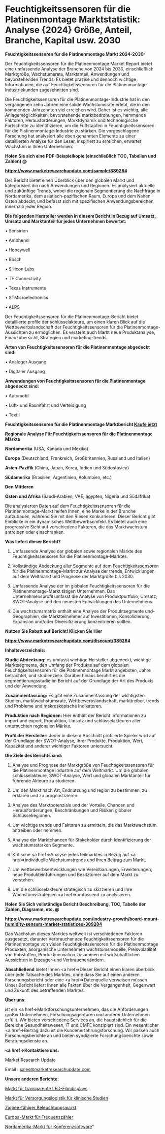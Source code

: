# Feuchtigkeitssensoren für die Platinenmontage Marktstatistik: Analyse {2024} Größe, Anteil, Branche, Kapital usw. 2030

<strong>Feuchtigkeitssensoren für die Platinenmontage Markt 2024-2030:</strong>

Der Feuchtigkeitssensoren für die Platinenmontage Market Report bietet eine umfassende Analyse der Branche von 2024 bis 2030, einschließlich Marktgröße, Wachstumsrate, Marktanteil, Anwendungen und bevorstehenden Trends. Es bietet präzise und dennoch wichtige Informationen, die auf Feuchtigkeitssensoren für die Platinenmontage Industriekunden zugeschnitten sind.

Die Feuchtigkeitssensoren für die Platinenmontage-Industrie hat in den vergangenen zehn Jahren eine solide Wachstumsrate erlebt, die in den kommenden Jahrzehnten viel erreichen wird. Daher ist es wichtig, alle Anlagemöglichkeiten, bevorstehende marktbedrohungen, hemmende Faktoren, Herausforderungen, Marktdynamik und technologische Fortschritte zu identifizieren, um die Fußstapfen in Feuchtigkeitssensoren für die Platinenmontage-Industrie zu stärken. Die vorgeschlagene Forschung hat analysiert alle oben genannten Elemente zu einer detaillierten Analyse für den Leser, inspiriert zu erreichen, erwartet Wachstum in Ihren Unternehmen.



<strong>Holen Sie sich eine PDF-Beispielkopie (einschließlich TOC, Tabellen und Zahlen) @
</strong>

<strong><a href=https://www.marketresearchupdate.com/sample/389284>

<strong>https://www.marketresearchupdate.com/sample/389284</u></font></a></strong></strong>

Der Bericht bietet einen Überblick über den globalen Markt und kategorisiert ihn nach Anwendungen und Regionen. Es analysiert aktuelle und zukünftige Trends, wobei die regionale Segmentierung die Nachfrage in Nordamerika, dem asiatisch-pazifischen Raum, Europa und dem Nahen Osten abdeckt, und befasst sich mit spezifischen Anwendungsbereichen innerhalb jeder Region.



<strong>Die folgenden Hersteller werden in diesem Bericht in Bezug auf Umsatz, Umsatz und Marktanteil für jedes Unternehmen bewertet:</strong>

• Sensirion

• Amphenol

• Honeywell

• Bosch

• Sillicon Labs

• TE Connectivity

• Texas Instruments

• STMicroelectronics

• ALPS

Der Feuchtigkeitssensoren für die Platinenmontage-Bericht bietet detaillierte profile der schlüsselakteure, um einen klaren Blick auf die Wettbewerbslandschaft der Feuchtigkeitssensoren für die Platinenmontage-Aussichten zu ermöglichen. Es versteht auch Markt neue Produktanalyse, Finanzübersicht, Strategien und marketing-trends.



<strong>Arten von Feuchtigkeitssensoren für die Platinenmontage abgedeckt sind:</strong>

• Analoger Ausgang

• Digitaler Ausgang



<strong>Anwendungen von Feuchtigkeitssensoren für die Platinenmontage abgedeckt sind:</strong>

• Automobil

• Luft- und Raumfahrt und Verteidigung

• Textil



<strong>Feuchtigkeitssensoren für die Platinenmontage Marktbericht <a href=https://www.marketresearchupdate.com/buynow/389284>Kaufe jetzt</a></strong>



<strong>Regionale Analyse Für Feuchtigkeitssensoren für die Platinenmontage Märkte</strong>



<strong>Nordamerika</strong> (USA, Kanada und Mexiko)



<strong>Europa</strong> (Deutschland, Frankreich, Großbritannien, Russland und Italien)



<strong>Asien-Pazifik</strong> (China, Japan, Korea, Indien und Südostasien)



<strong>Südamerika</strong> (Brasilien, Argentinien, Kolumbien, etc.)



<strong>Den Mittleren</strong> 

<strong>Osten und Afrika</strong> (Saudi-Arabien, VAE, ägypten, Nigeria und Südafrika)

Die analysierten Daten auf dem Feuchtigkeitssensoren für die Platinenmontage-Markt helfen Ihnen, eine Marke in der Branche aufzubauen, während Sie mit den Riesen konkurrieren. Dieser Bericht gibt Einblicke in ein dynamisches Wettbewerbsumfeld. Es bietet auch eine progressive Sicht auf verschiedene Faktoren, die das Marktwachstum antreiben oder einschränken.



<strong>Was liefert dieser Bericht?</strong>

1. Umfassende Analyse der globalen sowie regionalen Märkte des Feuchtigkeitssensoren für die Platinenmontage-Marktes.

2. Vollständige Abdeckung aller Segmente auf dem Feuchtigkeitssensoren für die Platinenmontage-Markt zur Analyse der trends, Entwicklungen auf dem Weltmarkt und Prognose der Marktgröße bis 2030.

3. Umfassende Analyse der im globalen Feuchtigkeitssensoren für die Platinenmontage-Markt tätigen Unternehmen. Das Unternehmensprofil umfasst die Analyse von Produktportfolio, Umsatz, SWOT-Analyse und den neuesten Entwicklungen des Unternehmens.

4. Die wachstumsmatrix enthält eine Analyse der Produktsegmente und-Geographien, die Marktteilnehmer auf Investitionen, Konsolidierung, Expansion und/oder Diversifizierung konzentrieren sollten.



<strong>Nutzen Sie Rabatt auf Bericht! Klicken Sie Hier
</strong>

<strong><a href=https://www.marketresearchupdate.com/discount/389284>https://www.marketresearchupdate.com/discount/389284</b></u></font></strong></a>



<strong>Inhaltsverzeichnis:</strong>



<strong>Studie Abdeckung:</strong> es umfasst wichtige Hersteller abgedeckt, wichtige Marktsegmente, den Umfang der Produkte auf dem globalen Feuchtigkeitssensoren für die Platinenmontage Markt angeboten, Jahre betrachtet, und studienziele. Darüber hinaus berührt es die segmentierungsstudie im Bericht auf der Grundlage der Art des Produkts und der Anwendung.



<strong>Zusammenfassung:</strong> Es gibt eine Zusammenfassung der wichtigsten Studien, marktwachstumsrate, Wettbewerbslandschaft, markttreiber, trends und Probleme und makroskopische Indikatoren.



<strong>Produktion nach Regionen:</strong> Hier enthält der Bericht Informationen zu import und export, Produktion, Umsatz und schlüsselakteuren aller untersuchten regionalen Märkte.



<strong>Profil der Hersteller:</strong> Jeder in diesem Abschnitt profilierte Spieler wird auf der Grundlage der SWOT-Analyse, Ihrer Produkte, Produktion, Wert, Kapazität und anderer wichtiger Faktoren untersucht.



<strong>Die Ziele des Berichts sind:</strong>

1) Analyse und Prognose der Marktgröße von Feuchtigkeitssensoren für die Platinenmontage Industrie auf dem Weltmarkt.
Um die globalen schlüsselakteure, SWOT-Analyse, Wert und globalen Marktanteil für führende Akteure zu studieren.

2) Um den Markt nach Art, Endnutzung und region zu bestimmen, zu erklären und zu prognostizieren.

3) Analyse des Marktpotenzials und der Vorteile, Chancen und Herausforderungen, Beschränkungen und Risiken globaler Schlüsselregionen.

4) Um wichtige trends und Faktoren zu ermitteln, die das Marktwachstum antreiben oder hemmen.

5) Analyse der Marktchancen für Stakeholder durch Identifizierung der wachstumsstarken Segmente.

6) Kritische <a href=>Analyse</a> jedes teilmarktes in Bezug auf <a href=>individuelle</a> Wachstumstrends und Ihren Beitrag zum Markt.

7) Um wettbewerbsentwicklungen wie Vereinbarungen, Erweiterungen, neue Produkteinführungen und Besitztümer auf dem Markt zu verstehen.

8) Um die schlüsselakteure strategisch zu skizzieren und Ihre Wachstumsstrategien <a href=>umfassend</a> zu analysieren.



<strong>Holen Sie Sich vollständige Bericht Beschreibung, TOC, Tabelle der Zahlen, Diagramm, etc. @ </strong>

<strong><a href=https://www.marketresearchupdate.com/industry-growth/board-mount-humidity-sensors-market-statistices-389284>https://www.marketresearchupdate.com/industry-growth/board-mount-humidity-sensors-market-statistices-389284</a></font></strong>

Das Wachstum dieses Marktes weltweit ist verschiedenen Faktoren ausgesetzt, darunter Verbraucher ace Feuchtigkeitssensoren für die Platinenmontage von vielen Feuchtigkeitssensoren für die Platinenmontage Produkten, anorganische Unternehmen wachstumsmodelle, Preisvolatilität von Rohstoffen, Produktinnovation zusammen mit wirtschaftlichen Aussichten in Erzeuger-und Verbraucherländern.



<strong>Abschließend</strong> bietet Ihnen <a href=>Dieser</a> Bericht einen klaren überblick über jede Tatsache des Marktes, ohne dass Sie auf einen anderen Forschungsbericht oder eine <a href=>Datenquelle</a> verweisen müssen. Unser Bericht liefert Ihnen alle Fakten über die Vergangenheit, Gegenwart und Zukunft des betreffenden Marktes.



<strong>Über uns:</strong>

 ist ein <a href=>Marktfors</a>chungsunternehmen, das die Anforderungen großer Unternehmen, Forschungsagenturen und anderer Unternehmen erfüllt. Wir bieten verschiedene Services an, die hauptsächlich für die Bereiche Gesundheitswesen, IT und CMFE konzipiert sind. Ein wesentlicher <a href=>Beitrag</a> dazu ist die Kundenerfahrungsforschung. Wir passen auch Forschungsberichte an und bieten syndizierte Forschungsberichte sowie Beratungsdienste an.



<strong><a href=>Kontaktiere uns:</a></strong>

Market Research Update

Email : sales@marketresearchupdate.com



<strong>Unsere anderen Berichte:</strong>

<a href=https://www.linkedin.com/pulse/transparent-led-film-display-market-expected>Markt für transparente LED-Filmdisplays</a>

<a href=https://www.linkedin.com/pulse/clinical-trial-supply-logistics-market-outlooks>Markt für Versorgungslogistik für klinische Studien</a>

<a href=https://www.linkedin.com/pulse/zigbee-enabled-lighting-market-size-share-outlook-growth>Zigbee-fähiger Beleuchtungsmarkt</a>

<a href=https://www.linkedin.com/pulse/europe-frequency-counters-market-2023-2030->Europa-Markt für Frequenzzähler</a>

<a href=https://www.linkedin.com/pulse/north-america-conference-software-market>Nordamerika-Markt für Konferenzsoftware</a>"
